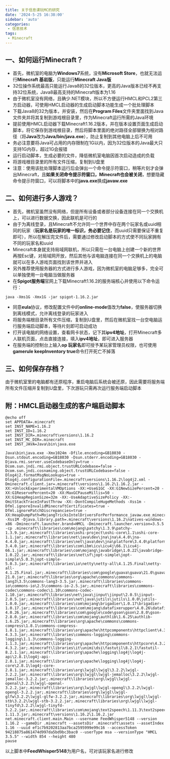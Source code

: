 ```yaml
---
title: 关于信息课玩MC的研究
date: '2024-5-25 16:38:00'
sidebar: 'auto'
categories:
 - 信息技术
tags:
 - Minecraft
---
```

## 一、如何运行Minecraft？
- 首先，微机室的电脑为**Windows7**系统，没有**Microsoft Store**，也就无法运行**Minecraft 基岩版**，只能运行**Minecraft Java版**
- 32位操作系统最高只能运行Java8的32位版本，更高的Java版本已经不再支持32位系统，Java8最高支持的Minecraft版本为1.16
- 由于微机室没有网络，且确少.NET模块，所以不方便运行HMCL和PCL2第三方启动器，可使用HMCL启动器的生成启动脚本功能生成一个批处理脚本
- 下载Java8的32为版本，并安装，然后在**Program Files**文件夹里面找到Java文件夹并将其复制到游戏根目录里，作为Minecraft运行所需的Java环境
- 提前使用HMCL启动器下载Minecraft1.16.2版本，并在版本设置页面生成启动脚本，将它保存到游戏根目录，然后将脚本里面的绝对路径全部替换为相对路径（将**Java**改为**Java/bin/java.exe**），防止复制到其他电脑上后不可用
- 务必注意要将Java可占用的内存限制在1G以内，因为32位版本的Java最大只支持1G内存，超过1G会报错
- 运行启动脚本，生成必要的文件，降低微机室电脑因首次启动造成的负载
- 将游戏根目录里的所有文件压缩，复制到U盘里
- 注意：使用该批处理脚本运行后会弹出一个命令提示符窗口，稍等片刻才会弹出Minecraft，且**如果关闭命令提示符窗口，Minecraft也会被关闭**，想要隐藏命令提示符窗口，可以将脚本中的**java.exe**换成**javaw.exe**
## 二、如何进行多人游戏？
- 首先，微机室虽然没有网络，但是所有设备或者部分设备连接在同一个交换机上，可以进行数据交换，因此联机是可行的
- 由于为离线登录，且Minecraft不允许同一个世界中存在两个玩家名或uuid相同的玩家（**玩家名是玩家的唯一标识，务必要记住**，而uuid只需要保证不重复即可），所以在解压完文件后，需要通过修改启动脚本的方式使不同玩家拥有不同的玩家名和uuid
- Minecraft本身就支持局域网联机，所以只需在一台电脑上创建一个新的世界再按Esc键，对局域网开放，然后其他与该电脑连接在同一个交换机上的电脑就可以在多人游戏页面找到该世界并进入
- 另外推荐使用服务器的方式进行多人游戏，因为微机室的电脑足够多，完全可以单独使用一台电脑当做服务器
- 在**Spigot服务端**官网上下载Minecraft1.16.2的服务端核心并使用以下命令运行：
```shell
java -Xms1G -Xmx1G -jar spigot-1.16.2.jar
```
- 同意**eula**协议，修改配置文件中的**online-mode**值改为**false**，使服务器切换到离线模式，允许离线登录的玩家进入
- 将服务端根目录所有文件压缩，复制到U盘里，然后在微机室找一台空电脑运行服务端启动脚本，等待片刻即可启动成功
- 打开该电脑的网络设置，查看网卡状态，记下其**ipv4地址**，打开Minecraft多人联机页面，点击直接连接，填入**ipv4地址**，即可进入服务器
- 在服务端的控制台上输入**op 玩家名**即可授予某玩家管理员权限，也可使用**gamerule keepInventory true**命令打开死亡不掉落
## 三、如何保存存档？
由于微机室里的电脑都有还原程序，重启电脑后系统会被还原，因此需要将服务端所有文件压缩并复制到U盘里，下次游玩只需再次运行服务端启动脚本
## 附：HMCL启动器生成的客户端启动脚本
```shell
@echo off
set APPDATA=.minecraft
set INST_NAME=1.16.2
set INST_ID=1.16.2
set INST_DIR=.minecraft\versions\1.16.2
set INST_MC_DIR=.minecraft
set INST_JAVA=Java\bin\java.exe

Java\bin\java.exe -Xmx1024m -Dfile.encoding=GB18030 -Dsun.stdout.encoding=GB18030 -Dsun.stderr.encoding=GB18030 -Djava.rmi.server.useCodebaseOnly=true -Dcom.sun.jndi.rmi.object.trustURLCodebase=false -Dcom.sun.jndi.cosnaming.object.trustURLCodebase=false -Dlog4j2.formatMsgNoLookups=true -Dlog4j.configurationFile=.minecraft\versions\1.16.2\log4j2.xml -Dminecraft.client.jar=.minecraft\versions\1.16.2\1.16.2.jar -XX:+UnlockExperimentalVMOptions -XX:+UseG1GC -XX:G1NewSizePercent=20 -XX:G1ReservePercent=20 -XX:MaxGCPauseMillis=50 -XX:G1HeapRegionSize=32m -XX:-UseAdaptiveSizePolicy -XX:-OmitStackTraceInFastThrow -XX:-DontCompileHugeMethods -Xss1m -Dfml.ignoreInvalidMinecraftCertificates=true -Dfml.ignorePatchDiscrepancies=true -XX:HeapDumpPath=MojangTricksIntelDriversForPerformance_javaw.exe_minecraft.exe.heapdump -Xss1M -Djava.library.path=.minecraft\versions\1.16.2\natives-windows-x86 -Dminecraft.launcher.brand=HMCL -Dminecraft.launcher.version=3.5.5 -cp .minecraft\libraries\com\mojang\patchy\1.3.9\patchy-1.3.9.jar;.minecraft\libraries\oshi-project\oshi-core\1.1\oshi-core-1.1.jar;.minecraft\libraries\net\java\dev\jna\jna\4.4.0\jna-4.4.0.jar;.minecraft\libraries\net\java\dev\jna\platform\3.4.0\platform-3.4.0.jar;.minecraft\libraries\com\ibm\icu\icu4j\66.1\icu4j-66.1.jar;.minecraft\libraries\com\mojang\javabridge\1.0.22\javabridge-1.0.22.jar;.minecraft\libraries\net\sf\jopt-simple\jopt-simple\5.0.3\jopt-simple-5.0.3.jar;.minecraft\libraries\io\netty\netty-all\4.1.25.Final\netty-all-4.1.25.Final.jar;.minecraft\libraries\com\google\guava\guava\21.0\guava-21.0.jar;.minecraft\libraries\org\apache\commons\commons-lang3\3.5\commons-lang3-3.5.jar;.minecraft\libraries\commons-io\commons-io\2.5\commons-io-2.5.jar;.minecraft\libraries\commons-codec\commons-codec\1.10\commons-codec-1.10.jar;.minecraft\libraries\net\java\jinput\jinput\2.0.5\jinput-2.0.5.jar;.minecraft\libraries\net\java\jutils\jutils\1.0.0\jutils-1.0.0.jar;.minecraft\libraries\com\mojang\brigadier\1.0.17\brigadier-1.0.17.jar;.minecraft\libraries\com\mojang\datafixerupper\4.0.26\datafixerupper-4.0.26.jar;.minecraft\libraries\com\google\code\gson\gson\2.8.0\gson-2.8.0.jar;.minecraft\libraries\com\mojang\authlib\1.6.25\authlib-1.6.25.jar;.minecraft\libraries\org\apache\commons\commons-compress\1.8.1\commons-compress-1.8.1.jar;.minecraft\libraries\org\apache\httpcomponents\httpclient\4.3.3\httpclient-4.3.3.jar;.minecraft\libraries\commons-logging\commons-logging\1.1.3\commons-logging-1.1.3.jar;.minecraft\libraries\org\apache\httpcomponents\httpcore\4.3.2\httpcore-4.3.2.jar;.minecraft\libraries\it\unimi\dsi\fastutil\8.2.1\fastutil-8.2.1.jar;.minecraft\libraries\org\apache\logging\log4j\log4j-api\2.8.1\log4j-api-2.8.1.jar;.minecraft\libraries\org\apache\logging\log4j\log4j-core\2.8.1\log4j-core-2.8.1.jar;.minecraft\libraries\org\lwjgl\lwjgl\3.2.2\lwjgl-3.2.2.jar;.minecraft\libraries\org\lwjgl\lwjgl-jemalloc\3.2.2\lwjgl-jemalloc-3.2.2.jar;.minecraft\libraries\org\lwjgl\lwjgl-openal\3.2.2\lwjgl-openal-3.2.2.jar;.minecraft\libraries\org\lwjgl\lwjgl-opengl\3.2.2\lwjgl-opengl-3.2.2.jar;.minecraft\libraries\org\lwjgl\lwjgl-glfw\3.2.2\lwjgl-glfw-3.2.2.jar;.minecraft\libraries\org\lwjgl\lwjgl-stb\3.2.2\lwjgl-stb-3.2.2.jar;.minecraft\libraries\org\lwjgl\lwjgl-tinyfd\3.2.2\lwjgl-tinyfd-3.2.2.jar;.minecraft\libraries\com\mojang\text2speech\1.11.3\text2speech-1.11.3.jar;.minecraft\versions\1.16.2\1.16.2.jar net.minecraft.client.main.Main --username FeedWhisper5148 --version 1.16.2 --gameDir .minecraft --assetsDir .minecraft\assets --assetIndex 1.16 --uuid ef1c7b9202813aa7bca2595999e99c16 --accessToken 94218875a861474d997da5bd9bc3bac0 --userType msa --versionType "HMCL 3.5.5" --width 854 --height 480
pause
```
以上脚本中**FeedWhisper5148**为用户名，可对该玩家名进行修改